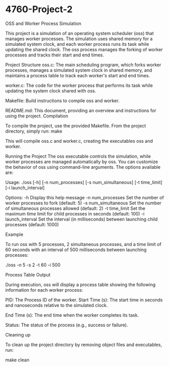 # 4760-Project-2

OSS and Worker Process Simulation

This project is a simulation of an operating system scheduler (oss) that manages worker processes.
The simulation uses shared memory for a simulated system clock, and each worker process runs its task while updating the shared clock.
The oss process manages the forking of worker processes and tracks their start and end times.


Project Structure
oss.c: The main scheduling program, which forks worker processes, manages a simulated system clock in shared memory, and maintains a process table to track each worker's start and end times.

worker.c: The code for the worker process that performs its task while updating the system clock shared with oss.

Makefile: Build instructions to compile oss and worker.

README.md: This document, providing an overview and instructions for using the project.
Compilation



To compile the project, use the provided Makefile. From the project directory, simply run: make

This will compile oss.c and worker.c, creating the executables oss and worker.


Running the Project
The oss executable controls the simulation, while worker processes are managed automatically by oss.
You can customize the behavior of oss using command-line arguments. The options available are:

Usage: ./oss [-h] [-n num_processes] [-s num_simultaneous] [-t time_limit] [-i launch_interval]

Options:
-h                     Display this help message
-n num_processes       Set the number of worker processes to fork (default: 5)
-s num_simultaneous    Set the number of simultaneous processes allowed (default: 2)
-t time_limit          Set the maximum time limit for child processes in seconds (default: 100)
-i launch_interval     Set the interval (in milliseconds) between launching child processes (default: 1000)


Example

To run oss with 5 processes, 2 simultaneous processes, and a time limit of 60 seconds with an interval of 500 milliseconds between launching processes:

./oss -n 5 -s 2 -t 60 -i 500


Process Table Output

During execution, oss will display a process table showing the following information for each worker process:

PID: The Process ID of the worker.
Start Time (s): The start time in seconds and nanoseconds relative to the simulated clock.

End Time (s): The end time when the worker completes its task.

Status: The status of the process (e.g., success or failure).


Cleaning up

To clean up the project directory by removing object files and executables, run:

make clean